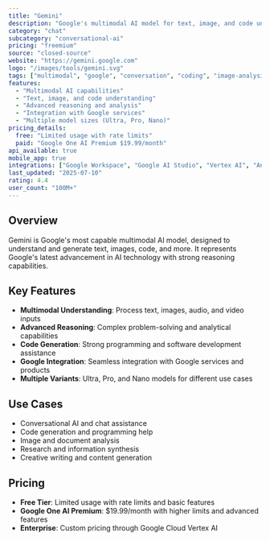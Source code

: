 ```yaml
---
title: "Gemini"
description: "Google's multimodal AI model for text, image, and code understanding"
category: "chat"
subcategory: "conversational-ai"
pricing: "freemium"
source: "closed-source"
website: "https://gemini.google.com"
logo: "/images/tools/gemini.svg"
tags: ["multimodal", "google", "conversation", "coding", "image-analysis", "ai-assistant"]
features:
  - "Multimodal AI capabilities"
  - "Text, image, and code understanding"
  - "Advanced reasoning and analysis"
  - "Integration with Google services"
  - "Multiple model sizes (Ultra, Pro, Nano)"
pricing_details:
  free: "Limited usage with rate limits"
  paid: "Google One AI Premium $19.99/month"
api_available: true
mobile_app: true
integrations: ["Google Workspace", "Google AI Studio", "Vertex AI", "Android"]
last_updated: "2025-07-10"
rating: 4.4
user_count: "100M+"
---
```


## Overview

Gemini is Google's most capable multimodal AI model, designed to understand and generate text, images, code, and more. It represents Google's latest advancement in AI technology with strong reasoning capabilities.

## Key Features

- **Multimodal Understanding**: Process text, images, audio, and video inputs
- **Advanced Reasoning**: Complex problem-solving and analytical capabilities
- **Code Generation**: Strong programming and software development assistance
- **Google Integration**: Seamless integration with Google services and products
- **Multiple Variants**: Ultra, Pro, and Nano models for different use cases

## Use Cases

- Conversational AI and chat assistance
- Code generation and programming help
- Image and document analysis
- Research and information synthesis
- Creative writing and content generation

## Pricing

- **Free Tier**: Limited usage with rate limits and basic features
- **Google One AI Premium**: $19.99/month with higher limits and advanced features
- **Enterprise**: Custom pricing through Google Cloud Vertex AI